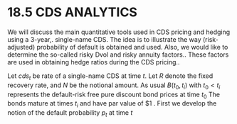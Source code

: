 # 18.5 CDS ANALYTICS  

We will discuss the main quantitative tools used in CDS pricing and hedging using a 3-year,. single-name CDS. The idea is to illustrate the way (risk-adjusted) probability of default is obtained and used. Also, we would like to determine the so-called risky Dvol and risky annuity factors.. These factors are used in obtaining hedge ratios during the CDS pricing..  

Let $c d s_{t}$ be rate of a single-name CDS at time $t.$ Let $R$ denote the fixed recovery rate, and $N$ be the notional amount. As usual $B(t_{0},t_{i})$ with $t_{0}<t_{i}$ represents the default-risk free pure discount bond prices at time $t_{0}$ The bonds mature at times $t_{i}$ and have par value of $\$1$ . First we develop the notion of the default probability $p_{t}$ at time $t$  
